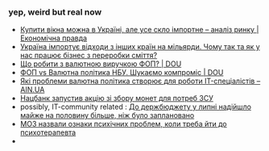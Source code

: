 ### yep, weird but real now 
- [Купити вікна можна в Україні, але усе скло імпортне – аналіз ринку | Економічна правда](https://www.epravda.com.ua/publications/2022/07/12/689080/) 
- [Україна імпортує відходи з інших країн на мільярди. Чому так та як у нас працює бізнес з переробки сміття? ](https://www.epravda.com.ua/publications/2021/06/18/675131/) 
- [Що робити з валютною виручкою ФОП? | DOU](https://dou.ua/forums/topic/38803/?from=similar_topics) 
- [ФОП vs Валютна політика НБУ. Шукаємо компроміс | DOU](https://dou.ua/forums/topic/39023/?from=similar_topics) 
- [Які проблеми валютна політика створює для роботи IT-спеціалістів – AIN.UA](https://ain.ua/2022/07/12/950-000-robochyh-miscz-yaki-vtrachaye-ukrayina/) 
- [Нацбанк запустив акцію зі збору монет для потреб ЗСУ ](https://www.epravda.com.ua/news/2022/08/1/689855/) 
- possibly, IT-community related : [До держбюджету у липні надійшло майже на половину більше, ніж було заплановано ](https://www.epravda.com.ua/news/2022/08/1/689850/) 
- [МОЗ назвали ознаки психічних проблем, коли треба йти до психотерапевта ](https://life.pravda.com.ua/health/2022/08/15/250012/)  
-  
